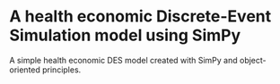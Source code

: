 # A health economic Discrete-Event Simulation model using SimPy

A simple health economic DES model created with SimPy and object-oriented principles.

